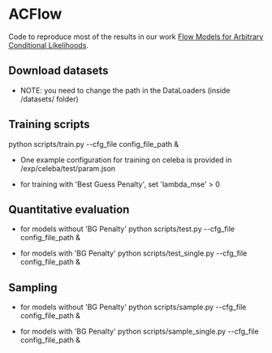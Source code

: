 # ACFlow

Code to reproduce most of the results in our work [Flow Models for Arbitrary Conditional Likelihoods](https://arxiv.org/abs/1909.06319).

## Download datasets
* NOTE: you need to change the path in the DataLoaders (inside /datasets/ folder)

## Training scripts
python scripts/train.py --cfg_file config_file_path &

* One example configuration for training on celeba is provided in /exp/celeba/test/param.json

* for training with 'Best Guess Penalty', set 'lambda_mse' > 0

## Quantitative evaluation
* for models without 'BG Penalty'
python scripts/test.py --cfg_file config_file_path &

* for models with 'BG Penalty'
python scripts/test_single.py --cfg_file config_file_path &


## Sampling
* for models without 'BG Penalty'
python scripts/sample.py --cfg_file config_file_path &

* for models with 'BG Penalty'
python scripts/sample_single.py --cfg_file config_file_path &


